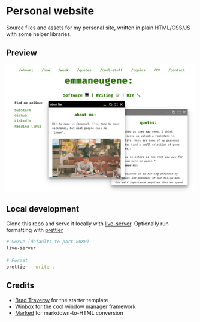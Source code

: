 # Personal website

Source files and assets for my personal site, written in plain HTML/CSS/JS with some helper libraries.

## Preview

![Preview](./assets/preview.png)

## Local development

Clone this repo and serve it locally with [live-server](https://www.npmjs.com/package/live-server). Optionally run formatting with [prettier](https://www.npmjs.com/package/prettier)

```bash
# Serve (defaults to port 8080)
live-server

# Format
prettier --write .
```

## Credits

- [Brad Traversy](https://github.com/bradtraversy/terminal-landing-page) for the starter template
- [Winbox](https://github.com/nextapps-de/winbox) for the cool window manager framework
- [Marked](https://github.com/markedjs/marked) for markdown-to-HTML conversion
